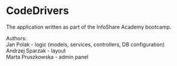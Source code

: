 # CodeDrivers

The application written as part of the InfoShare Academy bootcamp.

Authors:  
Jan Polak - logic (models, services, controllers, DB configuration)  
Andrzej Sparzak - layout  
Marta Pruszkowska - admin panel  
